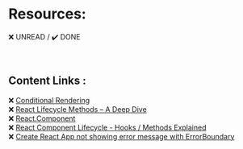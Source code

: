 # Resources:  

:x: UNREAD / :heavy_check_mark: DONE

<br>

## Content Links :  

❌ [Conditional Rendering](https://reactjs.org/docs/conditional-rendering.html)  
❌ [React Lifecycle Methods – A Deep Dive](https://programmingwithmosh.com/javascript/react-lifecycle-methods/)  
❌ [React.Component](https://reactjs.org/docs/react-component.html)  
❌ [React Component Lifecycle - Hooks / Methods Explained](https://www.youtube.com/watch?v=m_mtV4YaI8c)  
❌ [Create React App not showing error message with ErrorBoundary](https://stackoverflow.com/questions/48353695/create-react-app-not-showing-error-message-with-errorboundary/48354840#48354840)  
